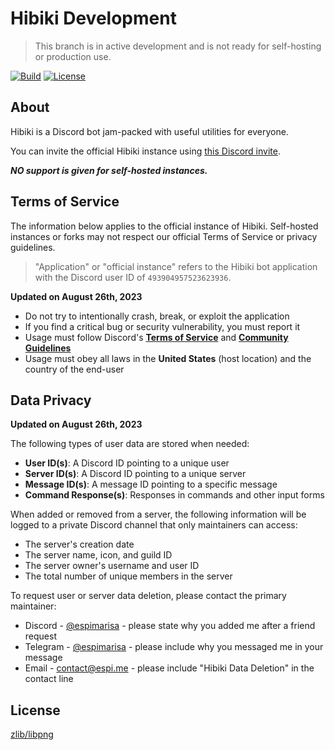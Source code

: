 # Hibiki Development

> This branch is in active development and is not ready for self-hosting or production use.

[![Build][badge-workflow]][workflow]
[![License][badge-license]][license]

## About

Hibiki is a Discord bot jam-packed with useful utilities for everyone.

You can invite the official Hibiki instance using [this Discord invite][invite].

**_NO support is given for self-hosted instances._**

## Terms of Service

The information below applies to the official instance of Hibiki. Self-hosted instances or forks may not respect our official Terms of Service or privacy guidelines.

> "Application" or "official instance" refers to the Hibiki bot application with the Discord user ID of `493904957523623936`.

**Updated on August 26th, 2023**

- Do not try to intentionally crash, break, or exploit the application
- If you find a critical bug or security vulnerability, you must report it
- Usage must follow Discord's **[Terms of Service][discord_tos]** and **[Community Guidelines][discord_cg]**
- Usage must obey all laws in the **United States** (host location) and the country of the end-user

## Data Privacy

**Updated on August 26th, 2023**

The following types of user data are stored when needed:

- **User ID(s)**: A Discord ID pointing to a unique user
- **Server ID(s)**: A Discord ID pointing to a unique server
- **Message ID(s)**: A message ID pointing to a specific message
- **Command Response(s)**: Responses in commands and other input forms

When added or removed from a server, the following information will be logged to a private Discord channel that only maintainers can access:

- The server's creation date
- The server name, icon, and guild ID
- The server owner's username and user ID
- The total number of unique members in the server

To request user or server data deletion, please contact the primary maintainer:

- Discord - [@espimarisa][espi-discord] - please state why you added me after a friend request
- Telegram - [@espimarisa][espi-telegram] - please include why you messaged me in your message
- Email - [contact@espi.me][espi-email] - please include "Hibiki Data Deletion" in the contact line

## License

[zlib/libpng][license]

[badge-license]: https://img.shields.io/badge/license-zlib-orange.svg "Shields.io badge displaying the zlib license."
[badge-workflow]: https://img.shields.io/github/actions/workflow/status/espimarisa/hibiki/push.yml?branch=develop "Shields.io badge showing the latest workflow status."
[discord_tos]: https://discord.com/terms "A link to Discord's Terms of Service."
[discord_cg]: https://discord.com/guidelines "A link to Discord's Community Guidelines."
[espi-discord]: https://discord.com/users/647269760782041133 "A link to the project maintainer's Discord profile."
[espi-email]: mailto:contact@espi.me "A link to email the primary project maintainer."
[espi-telegram]: https://t.me/espimarisa "A link to message the primary project maintainer on Telegram."
[invite]: https://discord.com/oauth2/authorize?&client_id=493904957523623936&scope=bot%20applications.commands&permissions=28307378007798 "An invite for the official instance of Hibiki."
[license]: LICENSE.md "A link to the LICENSE file."
[workflow]: https://github.com/espimarisa/hibiki/actions?query=workflow%3Apush "GitHub workflow showing the latest push status."
